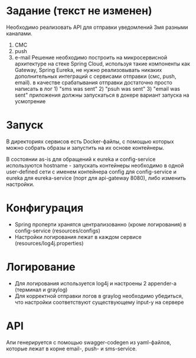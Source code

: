 # Задание (текст не изменен)
Необходимо реализовать API для отправки уведомлений 3мя разными каналами. 
1) СМС 
2) push 
3) e-mail 
Решение необходимо построить на микросервисной архитектуре на стеке Spring Cloud, используя такие компоненты как Gateway, Spring Eureka, не нужно реализовывать никаких дополнительных интеграций с сервисами отправки (смс, push, email). в качестве срабатывания отправки достаточно просто написать в лог 1) "sms was sent" 2) "psuh was sent" 3) "email was sent" приложения должны запускаться в докере вариант запуска на усмотрение

# Запуск
В директориях сервисов есть Docker-файлы, с помощью которых можно собрать образы и запустить на их основе контейнеры.
    
В состоянии as-is для обращений к eureka и config-service используются hostname - запускать контейнеры необходимо 
в одной user-defined сети с именем контейнера config для config-service и eureka для eureka-service (порт для api-gateway 8080), либо изменить настройки.


# Конфигурация

- Spring проперти хранятся централизованно (кроме логирования) в config-service (resources/configs)
- Настройки логирования лежат в каждом сервисе (resources/log4j.properties) 

# Логирование

- Для логирования используется log4j и настроены 2 appender-а (терминал и graylog)
- Для корректной отправки логов в graylog необходимо убедиться, что настройки соответствуют существующему input-у на сервере

# API
Апи генерируется с помощью swagger-codegen из yaml-файлов, которые лежат в корне email-, push- и sms-service.
